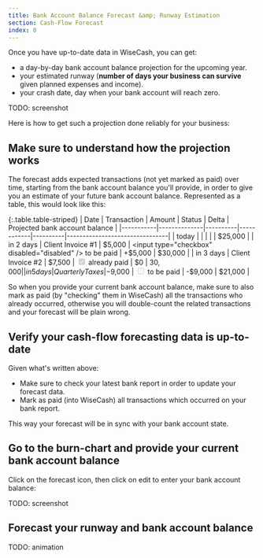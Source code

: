 ```yaml
---
title: Bank Account Balance Forecast &amp; Runway Estimation
section: Cash-Flow Forecast
index: 0
---
```


Once you have up-to-date data in WiseCash, you can get:

* a day-by-day bank account balance projection for the upcoming year.
* your estimated runway (**number of days your business can survive** given planned expenses and income).
* your crash date, day when your bank account will reach zero.

TODO: screenshot

Here is how to get such a projection done reliably for your business:

## Make sure to understand how the projection works

The forecast adds expected transactions (not yet marked as paid) over time, starting from the bank account balance you'll provide, in order to give you an estimate of your future bank account balance. Represented as a table, this would look like this:

{:.table.table-striped}
|  Date     | Transaction  | Amount   | Status     |    Delta | Projected bank account balance |
|-----------|--------------|----------|------------|----------|--------------------------------|
| today     |              |          |            |          |                        $25,000 |
| in 2 days |  Client Invoice #1 |   $5,000 | <input type="checkbox" disabled="disabled" /> to be paid |  +$5,000 |                        $30,000 |
| in 3 days |  Client Invoice #2 |   $7,500 | <input type="checkbox" checked="checked" disabled="disabled" /> already paid |       $0 |                  $30,000 |
| in 5 days |    Quarterly Taxes | -$9,000 | <input type="checkbox" disabled="disabled" /> to be paid | -$9,000 |                        $21,000 |

So when you provide your current bank account balance, make sure to also mark as paid (by "checking" them in WiseCash) all the transactions who already occurred, otherwise you will double-count the related transactions and your forecast will be plain wrong.

## Verify your cash-flow forecasting data is up-to-date

Given what's written above:

* Make sure to check your latest bank report in order to update your forecast data.
* Mark as paid (into WiseCash) all transactions which occurred on your bank report.

This way your forecast will be in sync with your bank account state.

## Go to the burn-chart and provide your current bank account balance

Click on the forecast icon, then click on edit to enter your bank account balance:

TODO: screenshot

## Forecast your runway and bank account balance

TODO: animation
